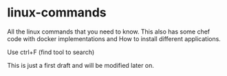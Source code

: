 # linux-commands
All the linux commands that you need to know. This also has some chef code with docker implementations and How to install different applications.

Use ctrl+F (find tool to search)

This is just a first draft and will be modified later on.
